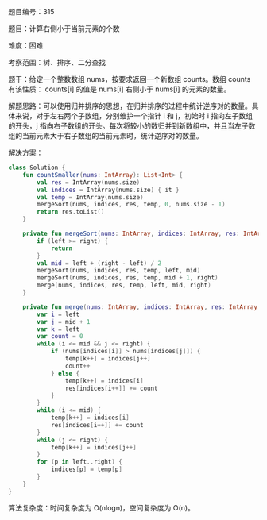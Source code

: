 题目编号：315

题目：计算右侧小于当前元素的个数

难度：困难

考察范围：树、排序、二分查找

题干：给定一个整数数组 nums，按要求返回一个新数组 counts。数组 counts 有该性质： counts[i] 的值是 nums[i] 右侧小于 nums[i] 的元素的数量。

解题思路：可以使用归并排序的思想，在归并排序的过程中统计逆序对的数量。具体来说，对于左右两个子数组，分别维护一个指针 i 和 j，初始时 i 指向左子数组的开头，j 指向右子数组的开头。每次将较小的数归并到新数组中，并且当左子数组的当前元素大于右子数组的当前元素时，统计逆序对的数量。

解决方案：

```kotlin
class Solution {
    fun countSmaller(nums: IntArray): List<Int> {
        val res = IntArray(nums.size)
        val indices = IntArray(nums.size) { it }
        val temp = IntArray(nums.size)
        mergeSort(nums, indices, res, temp, 0, nums.size - 1)
        return res.toList()
    }

    private fun mergeSort(nums: IntArray, indices: IntArray, res: IntArray, temp: IntArray, left: Int, right: Int) {
        if (left >= right) {
            return
        }
        val mid = left + (right - left) / 2
        mergeSort(nums, indices, res, temp, left, mid)
        mergeSort(nums, indices, res, temp, mid + 1, right)
        merge(nums, indices, res, temp, left, mid, right)
    }

    private fun merge(nums: IntArray, indices: IntArray, res: IntArray, temp: IntArray, left: Int, mid: Int, right: Int) {
        var i = left
        var j = mid + 1
        var k = left
        var count = 0
        while (i <= mid && j <= right) {
            if (nums[indices[i]] > nums[indices[j]]) {
                temp[k++] = indices[j++]
                count++
            } else {
                temp[k++] = indices[i]
                res[indices[i++]] += count
            }
        }
        while (i <= mid) {
            temp[k++] = indices[i]
            res[indices[i++]] += count
        }
        while (j <= right) {
            temp[k++] = indices[j++]
        }
        for (p in left..right) {
            indices[p] = temp[p]
        }
    }
}
```

算法复杂度：时间复杂度为 O(nlogn)，空间复杂度为 O(n)。